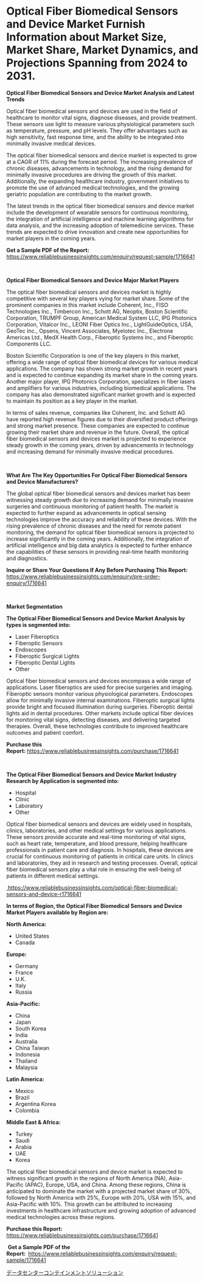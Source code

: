 <p><h1>Optical Fiber Biomedical Sensors and Device Market Furnish Information about Market Size, Market Share, Market Dynamics, and Projections Spanning from 2024 to 2031.</h1></p><p><strong>Optical Fiber Biomedical Sensors and Device Market Analysis and Latest Trends</strong></p>
<p><p>Optical fiber biomedical sensors and devices are used in the field of healthcare to monitor vital signs, diagnose diseases, and provide treatment. These sensors use light to measure various physiological parameters such as temperature, pressure, and pH levels. They offer advantages such as high sensitivity, fast response time, and the ability to be integrated into minimally invasive medical devices.</p><p>The optical fiber biomedical sensors and device market is expected to grow at a CAGR of 11% during the forecast period. The increasing prevalence of chronic diseases, advancements in technology, and the rising demand for minimally invasive procedures are driving the growth of this market. Additionally, the expanding healthcare industry, government initiatives to promote the use of advanced medical technologies, and the growing geriatric population are contributing to the market growth.</p><p>The latest trends in the optical fiber biomedical sensors and device market include the development of wearable sensors for continuous monitoring, the integration of artificial intelligence and machine learning algorithms for data analysis, and the increasing adoption of telemedicine services. These trends are expected to drive innovation and create new opportunities for market players in the coming years.</p></p>
<p><strong>Get a Sample PDF of the Report:&nbsp;</strong> <a href="https://www.reliablebusinessinsights.com/enquiry/request-sample/1716641">https://www.reliablebusinessinsights.com/enquiry/request-sample/1716641</a></p>
<p>&nbsp;</p>
<p><strong>Optical Fiber Biomedical Sensors and Device Major Market Players</strong></p>
<p><p>The optical fiber biomedical sensors and devices market is highly competitive with several key players vying for market share. Some of the prominent companies in this market include Coherent, Inc., FISO Technologies Inc., Timbercon Inc., Schott AG, Neoptix, Boston Scientific Corporation, TRUMPF Group, American Medical System LLC, IPG Photonics Corporation, Vitalcor Inc., LEONI Fiber Optics Inc., LightGuideOptics, USA, GeoTec Inc., Opsens, Vincent Associates, Myelotec Inc., Electrone Americas Ltd., MedX Health Corp., Fiberoptic Systems Inc., and Fiberoptic Components LLC.</p><p>Boston Scientific Corporation is one of the key players in this market, offering a wide range of optical fiber biomedical devices for various medical applications. The company has shown strong market growth in recent years and is expected to continue expanding its market share in the coming years. Another major player, IPG Photonics Corporation, specializes in fiber lasers and amplifiers for various industries, including biomedical applications. The company has also demonstrated significant market growth and is expected to maintain its position as a key player in the market.</p><p>In terms of sales revenue, companies like Coherent, Inc. and Schott AG have reported high revenue figures due to their diversified product offerings and strong market presence. These companies are expected to continue growing their market share and revenue in the future. Overall, the optical fiber biomedical sensors and devices market is projected to experience steady growth in the coming years, driven by advancements in technology and increasing demand for minimally invasive medical procedures.</p></p>
<p>&nbsp;</p>
<p><strong>What Are The Key Opportunities For Optical Fiber Biomedical Sensors and Device Manufacturers?</strong></p>
<p><p>The global optical fiber biomedical sensors and devices market has been witnessing steady growth due to increasing demand for minimally invasive surgeries and continuous monitoring of patient health. The market is expected to further expand as advancements in optical sensing technologies improve the accuracy and reliability of these devices. With the rising prevalence of chronic diseases and the need for remote patient monitoring, the demand for optical fiber biomedical sensors is projected to increase significantly in the coming years. Additionally, the integration of artificial intelligence and big data analytics is expected to further enhance the capabilities of these sensors in providing real-time health monitoring and diagnostics.</p></p>
<p><strong>Inquire or Share Your Questions If Any Before Purchasing This Report:</strong> <a href="https://www.reliablebusinessinsights.com/enquiry/pre-order-enquiry/1716641">https://www.reliablebusinessinsights.com/enquiry/pre-order-enquiry/1716641</a></p>
<p>&nbsp;</p>
<p><strong>Market Segmentation</strong></p>
<p><strong>The Optical Fiber Biomedical Sensors and Device Market Analysis by types is segmented into:</strong></p>
<p><ul><li>Laser Fiberoptics</li><li>Fiberoptic Sensors</li><li>Endoscopes</li><li>Fiberoptic Surgical Lights</li><li>Fiberoptic Dental Lights</li><li>Other</li></ul></p>
<p><p>Optical fiber biomedical sensors and devices encompass a wide range of applications. Laser fiberoptics are used for precise surgeries and imaging. Fiberoptic sensors monitor various physiological parameters. Endoscopes allow for minimally invasive internal examinations. Fiberoptic surgical lights provide bright and focused illumination during surgeries. Fiberoptic dental lights aid in dental procedures. Other markets include optical fiber devices for monitoring vital signs, detecting diseases, and delivering targeted therapies. Overall, these technologies contribute to improved healthcare outcomes and patient comfort.</p></p>
<p><strong>Purchase this Report:&nbsp;</strong><a href="https://www.reliablebusinessinsights.com/purchase/1716641">https://www.reliablebusinessinsights.com/purchase/1716641</a></p>
<p>&nbsp;</p>
<p><strong>The Optical Fiber Biomedical Sensors and Device Market Industry Research by Application is segmented into:</strong></p>
<p><ul><li>Hospital</li><li>Clinic</li><li>Laboratory</li><li>Other</li></ul></p>
<p><p>Optical fiber biomedical sensors and devices are widely used in hospitals, clinics, laboratories, and other medical settings for various applications. These sensors provide accurate and real-time monitoring of vital signs, such as heart rate, temperature, and blood pressure, helping healthcare professionals in patient care and diagnosis. In hospitals, these devices are crucial for continuous monitoring of patients in critical care units. In clinics and laboratories, they aid in research and testing processes. Overall, optical fiber biomedical sensors play a vital role in ensuring the well-being of patients in different medical settings.</p></p>
<p><a href="https://www.reliablebusinessinsights.com/optical-fiber-biomedical-sensors-and-device-r1716641">&nbsp;https://www.reliablebusinessinsights.com/optical-fiber-biomedical-sensors-and-device-r1716641</a></p>
<p><strong>In terms of Region, the Optical Fiber Biomedical Sensors and Device Market Players available by Region are:</strong></p>
<p>
    <p> <strong> North America: </strong>
        <ul>
            <li>United States</li>
            <li>Canada</li>
        </ul>
        </p> 
    <p> <strong> Europe: </strong>
        <ul>
            <li>Germany</li>
            <li>France</li>
            <li>U.K.</li>
            <li>Italy</li>
            <li>Russia</li>
        </ul>
        </p> 
    <p> <strong> Asia-Pacific: </strong>
        <ul>
            <li>China</li>
            <li>Japan</li>
            <li>South Korea</li>
            <li>India</li>
            <li>Australia</li>
            <li>China Taiwan</li>
            <li>Indonesia</li>
            <li>Thailand</li>
            <li>Malaysia</li>
        </ul>
        </p> 
    <p> <strong> Latin America: </strong>
        <ul>
            <li>Mexico</li>
            <li>Brazil</li>
            <li>Argentina Korea</li>
            <li>Colombia</li>
        </ul>
        </p> 
    <p> <strong> Middle East & Africa: </strong>
        <ul>
            <li>Turkey</li>
            <li>Saudi</li>
            <li>Arabia</li>
            <li>UAE</li>
            <li>Korea</li>
        </ul>
    </p>
    </p>
<p><p>The optical fiber biomedical sensors and device market is expected to witness significant growth in the regions of North America (NA), Asia-Pacific (APAC), Europe, USA, and China. Among these regions, China is anticipated to dominate the market with a projected market share of 30%, followed by North America with 25%, Europe with 20%, USA with 15%, and Asia-Pacific with 10%. This growth can be attributed to increasing investments in healthcare infrastructure and growing adoption of advanced medical technologies across these regions.</p></p>
<p><strong>Purchase this Report: </strong><a href="https://www.reliablebusinessinsights.com/purchase/1716641">https://www.reliablebusinessinsights.com/purchase/1716641</a></p>
<p>&nbsp;<strong>Get a Sample PDF of the Report:&nbsp;&nbsp;</strong><a href="https://www.reliablebusinessinsights.com/enquiry/request-sample/1716641">https://www.reliablebusinessinsights.com/enquiry/request-sample/1716641</a></p>
<p><strong></strong></p>
<p><p><a href="https://github.com/sghwr779811674/Market-Research-Report-List-3/blob/main/5290336182425.md">データセンターコンテインメントソリューション</a></p></p>